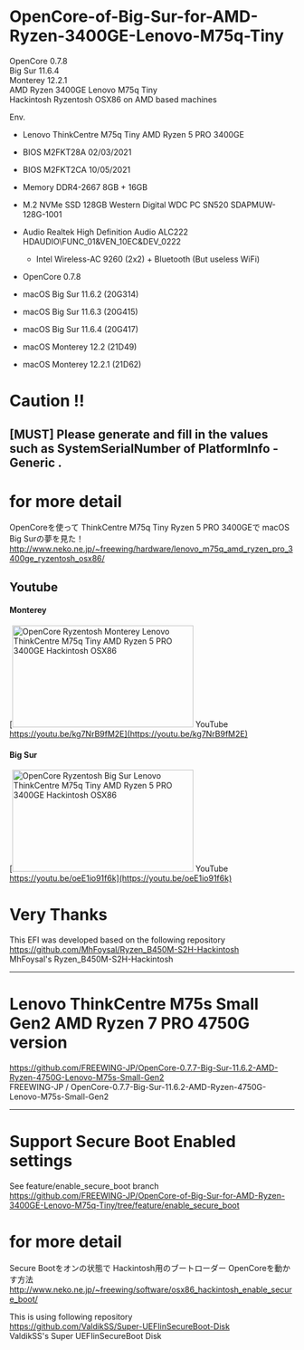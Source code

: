 # OpenCore-of-Big-Sur-for-AMD-Ryzen-3400GE-Lenovo-M75q-Tiny
OpenCore 0.7.8  
Big Sur 11.6.4  
Monterey 12.2.1  
AMD Ryzen 3400GE Lenovo M75q Tiny  
Hackintosh Ryzentosh OSX86 on AMD based machines  

Env.  
* Lenovo ThinkCentre M75q Tiny AMD Ryzen 5 PRO 3400GE
* BIOS M2FKT28A 02/03/2021
* BIOS M2FKT2CA 10/05/2021
* Memory DDR4-2667 8GB + 16GB
* M.2 NVMe SSD 128GB Western Digital WDC PC SN520 SDAPMUW-128G-1001
* Audio Realtek High Definition Audio ALC222 HDAUDIO\FUNC_01&VEN_10EC&DEV_0222
  * Intel Wireless-AC 9260 (2x2) + Bluetooth (But useless WiFi)

* OpenCore 0.7.8
* macOS Big Sur 11.6.2 (20G314)
* macOS Big Sur 11.6.3 (20G415)
* macOS Big Sur 11.6.4 (20G417)
* macOS Monterey 12.2 (21D49)
* macOS Monterey 12.2.1 (21D62)

# Caution !!
## [MUST] Please generate and fill in the values such as SystemSerialNumber of PlatformInfo - Generic .

# for more detail
OpenCoreを使って ThinkCentre M75q Tiny Ryzen 5 PRO 3400GEで macOS Big Surの夢を見た！  
http://www.neko.ne.jp/~freewing/hardware/lenovo_m75q_amd_ryzen_pro_3400ge_ryzentosh_osx86/  

## Youtube
#### Monterey
[<img src="https://img.youtube.com/vi/kg7NrB9fM2E/hqdefault.jpg" alt="OpenCore Ryzentosh Monterey Lenovo ThinkCentre M75q Tiny AMD Ryzen 5 PRO 3400GE Hackintosh OSX86" title="OpenCore Ryzentosh Monterey Lenovo ThinkCentre M75q Tiny AMD Ryzen 5 PRO 3400GE Hackintosh OSX86" width="320" height="180"> YouTube https://youtu.be/kg7NrB9fM2E](https://youtu.be/kg7NrB9fM2E)  
#### Big Sur
[<img src="https://img.youtube.com/vi/oeE1io91f6k/hqdefault.jpg" alt="OpenCore Ryzentosh Big Sur Lenovo ThinkCentre M75q Tiny AMD Ryzen 5 PRO 3400GE Hackintosh OSX86" title="OpenCore Ryzentosh Big Sur Lenovo ThinkCentre M75q Tiny AMD Ryzen 5 PRO 3400GE Hackintosh OSX86" width="320" height="180"> YouTube https://youtu.be/oeE1io91f6k](https://youtu.be/oeE1io91f6k)  

# Very Thanks
This EFI was developed based on the following repository  
https://github.com/MhFoysal/Ryzen_B450M-S2H-Hackintosh  
MhFoysal's Ryzen_B450M-S2H-Hackintosh  

***
# Lenovo ThinkCentre M75s Small Gen2 AMD Ryzen 7 PRO 4750G version
https://github.com/FREEWING-JP/OpenCore-0.7.7-Big-Sur-11.6.2-AMD-Ryzen-4750G-Lenovo-M75s-Small-Gen2  
FREEWING-JP / OpenCore-0.7.7-Big-Sur-11.6.2-AMD-Ryzen-4750G-Lenovo-M75s-Small-Gen2  

***
# Support Secure Boot Enabled settings
See feature/enable_secure_boot branch  
https://github.com/FREEWING-JP/OpenCore-of-Big-Sur-for-AMD-Ryzen-3400GE-Lenovo-M75q-Tiny/tree/feature/enable_secure_boot  

# for more detail
Secure Bootをオンの状態で Hackintosh用のブートローダー OpenCoreを動かす方法  
http://www.neko.ne.jp/~freewing/software/osx86_hackintosh_enable_secure_boot/  

This is using following repository  
https://github.com/ValdikSS/Super-UEFIinSecureBoot-Disk  
ValdikSS's Super UEFIinSecureBoot Disk  

